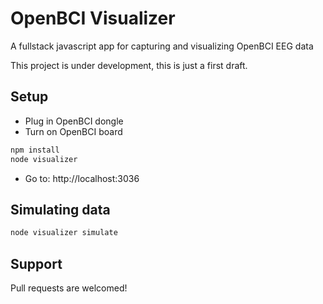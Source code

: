 # OpenBCI Visualizer

A fullstack javascript app for capturing and visualizing OpenBCI EEG data

This project is under development, this is just a first draft.

## Setup 

* Plug in OpenBCI dongle
* Turn on OpenBCI board

```bash
npm install
node visualizer
```

* Go to: http://localhost:3036

## Simulating data

```bash
node visualizer simulate
```

## Support

Pull requests are welcomed!

